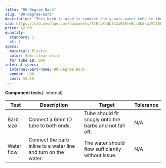 ```yaml
---
title: "90-Degree Barb"
slug: "90-degree-barb"
description: "This barb is used to connect the y-axis water tube to the z-axis water tube."
cad: https://cad.onshape.com/documents/728fa8fdb342a040fe0ca4b5/w/0435033a7c78b02e71d0f721/e/bbc56fad92e5669d7a001412?renderMode=0&uiState=6255de3746b4a5023f0b0a2b
price: $2.00
quantity:
  standard: 1
  xl: 1
specs:
  material: Plastic
  color: Semi-clear white
  for tube ID: 6mm
internal-specs:
  internal-part-name: 90 Degree Barb
  vendor: LDO
  cost: $0.15
---
```


**Component tests**{:.internal}

|Test         |Description  |Target       |Tolerance    |
|-------------|-------------|-------------|-------------|
|Barb size    |Connect a 6mm ID tube to both ends.|Tube should fit snugly onto the barbs and not fall off.|N/A
|Water flow   |Connect the barb inline to a water line and turn on the water.|The water should flow sufficiently without issue.|N/A